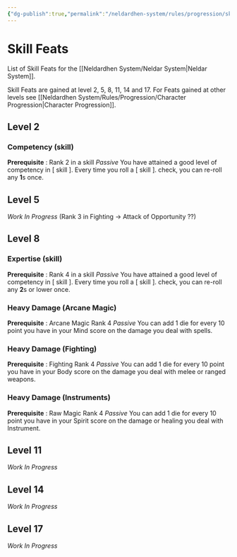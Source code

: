 ```yaml
---
{"dg-publish":true,"permalink":"/neldardhen-system/rules/progression/skill-feat/"}
---
```


# Skill Feats
List of Skill Feats for the [[Neldardhen System/Neldar System\|Neldar System]].

Skill Feats are gained at level 2, 5, 8, 11, 14 and 17.
For Feats gained at other levels see [[Neldardhen System/Rules/Progression/Character Progression\|Character Progression]].

## Level 2

### Competency (skill)
**Prerequisite** : Rank 2 in a skill
_Passive_
You have attained a good level of competency in \[ skill \].
Every time you roll a  \[ skill \]. check, you can re-roll any **1**s once.

## Level 5

_Work In Progress_ (Rank 3 in Fighting -> Attack of Opportunity ??)
## Level 8

### Expertise (skill)
**Prerequisite** : Rank 4 in a skill
_Passive_
You have attained a good level of competency in \[ skill \].
Every time you roll a  \[ skill \]. check, you can re-roll any **2**s or lower once.

### Heavy Damage (Arcane Magic)
**Prerequisite** : Arcane Magic Rank 4 
_Passive_
You can add 1 die for every 10 point you have in your Mind score on the damage you deal with spells.

### Heavy Damage (Fighting)
**Prerequisite** : Fighting Rank 4 
_Passive_
You can add 1 die for every 10 point you have in your Body score on the damage you deal with melee or ranged weapons.

### Heavy Damage (Instruments)
**Prerequisite** : Raw Magic Rank 4 
_Passive_
You can add 1 die for every 10 point you have in your Spirit score on the damage or healing you deal with Instrument.

## Level 11

_Work In Progress_

## Level 14

_Work In Progress_

## Level 17

_Work In Progress_